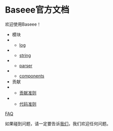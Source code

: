 # Baseee官方文档
欢迎使用Baseee！  
+ 模块  
+  +   [log](https://github.com/chhdao/Baseee/blob/master/docs/zh-cn/logger/log_index.md)  
+  +   [string](https://github.com/chhdao/Baseee/blob/master/docs/zh-cn/string/string_index.md)  
+  +   [parser](https://github.com/chhdao/Baseee/blob/master/docs/zh-cn/parser/parser_index.md)  
+  +   [components](https://github.com/chhdao/Baseee/blob/master/docs/zh-cn/components/components_index.md)    
+ 贡献
+  +   [贡献准则](https://github.com/chhdao/Baseee/blob/master/docs/zh-cn/ContributionRules.md)
+  +   [代码准则](https://github.com/chhdao/Baseee/blob/master/docs/zh-cn/CodeRules.md)
  
[FAQ](https://github.com/chhdao/Baseee/blob/master/docs/zh-cn/FAQ.md)
  
如果碰到问题，请一定要告诉[我们](https://github.com/chhdao/Baseee/issues)，我们欢迎任何问题。   
